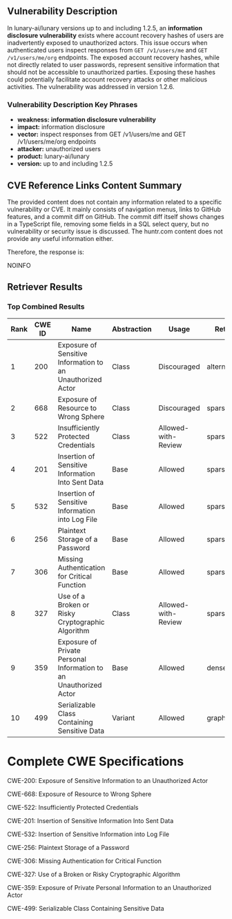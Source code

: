 ## Vulnerability Description
In lunary-ai/lunary versions up to and including 1.2.5, an **information disclosure vulnerability** exists where account recovery hashes of users are inadvertently exposed to unauthorized actors. This issue occurs when authenticated users inspect responses from `GET /v1/users/me` and `GET /v1/users/me/org` endpoints. The exposed account recovery hashes, while not directly related to user passwords, represent sensitive information that should not be accessible to unauthorized parties. Exposing these hashes could potentially facilitate account recovery attacks or other malicious activities. The vulnerability was addressed in version 1.2.6.

### Vulnerability Description Key Phrases
- **weakness:** **information disclosure vulnerability**
- **impact:** information disclosure
- **vector:** inspect responses from GET /v1/users/me and GET /v1/users/me/org endpoints
- **attacker:** unauthorized users
- **product:** lunary-ai/lunary
- **version:** up to and including 1.2.5

## CVE Reference Links Content Summary
The provided content does not contain any information related to a specific vulnerability or CVE. It mainly consists of navigation menus, links to GitHub features, and a commit diff on GitHub. The commit diff itself shows changes in a TypeScript file, removing some fields in a SQL select query, but no vulnerability or security issue is discussed. The huntr.com content does not provide any useful information either.

Therefore, the response is:

NOINFO

## Retriever Results

### Top Combined Results

| Rank | CWE ID | Name | Abstraction | Usage  | Retrievers | Individual Scores |
|------|--------|------|-------------|-------|------------|-------------------|
| 1 | 200 | Exposure of Sensitive Information to an Unauthorized Actor | Class | Discouraged | alternate_terms | 0.800 |
| 2 | 668 | Exposure of Resource to Wrong Sphere | Class | Discouraged | sparse | 0.455 |
| 3 | 522 | Insufficiently Protected Credentials | Class | Allowed-with-Review | sparse | 0.424 |
| 4 | 201 | Insertion of Sensitive Information Into Sent Data | Base | Allowed | sparse | 0.418 |
| 5 | 532 | Insertion of Sensitive Information into Log File | Base | Allowed | sparse | 0.417 |
| 6 | 256 | Plaintext Storage of a Password | Base | Allowed | sparse | 0.415 |
| 7 | 306 | Missing Authentication for Critical Function | Base | Allowed | sparse | 0.412 |
| 8 | 327 | Use of a Broken or Risky Cryptographic Algorithm | Class | Allowed-with-Review | sparse | 0.396 |
| 9 | 359 | Exposure of Private Personal Information to an Unauthorized Actor | Base | Allowed | dense | 0.552 |
| 10 | 499 | Serializable Class Containing Sensitive Data | Variant | Allowed | graph | 0.003 |



# Complete CWE Specifications

CWE-200: Exposure of Sensitive Information to an Unauthorized Actor

CWE-668: Exposure of Resource to Wrong Sphere

CWE-522: Insufficiently Protected Credentials

CWE-201: Insertion of Sensitive Information Into Sent Data

CWE-532: Insertion of Sensitive Information into Log File

CWE-256: Plaintext Storage of a Password

CWE-306: Missing Authentication for Critical Function

CWE-327: Use of a Broken or Risky Cryptographic Algorithm

CWE-359: Exposure of Private Personal Information to an Unauthorized Actor

CWE-499: Serializable Class Containing Sensitive Data